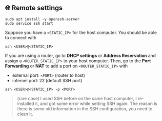 ## :globe_with_meridians: Remote settings

```shell
sudo apt install -y openssh-server
sudo service ssh start
```

Suppose you have a `<STATIC_IP>` for the host computer. You should be able to connect with

```shell
ssh <USER>@<STATIC_IP>
```


If you are using a router, go to **DHCP settings** or **Address Reservation** and assign a `<ROUTER_STATIC_IP>` to your host computer. Then, go to the **Port Forwarding** or **NAT** to add a port on `<ROUTER_STATIC_IP>` with
- external port: `<PORT>` (router to host)
- internel port: 22 (default SSH port)

```shell
ssh <USER>@<STATIC_IP> -p <PORT>
```

> (rare case) I used SSH before on the same host computer, I re-installed it, and got some error while setting SSH again. The reason is there is some old information in the SSH configuration, you need to clean it.
